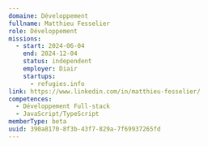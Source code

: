 ```yaml
---
domaine: Développement
fullname: Matthieu Fesselier
role: Développement
missions:
  - start: 2024-06-04
    end: 2024-12-04
    status: independent
    employer: Diair
    startups:
      - refugies.info
link: https://www.linkedin.com/in/matthieu-fesselier/
competences:
  - Développement Full-stack
  - JavaScript/TypeScript
memberType: beta
uuid: 390a8170-8f3b-43f7-829a-7f69937265fd
---
```

